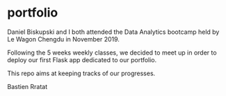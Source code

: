 # portfolio

Daniel Biskupski and I both attended the Data Analytics bootcamp held by Le Wagon Chengdu in November 2019. 

Following the 5 weeks weekly classes, we decided to meet up in order to deploy our first Flask app dedicated to our portfolio.

This repo aims at keeping tracks of our progresses.

Bastien Rratat
